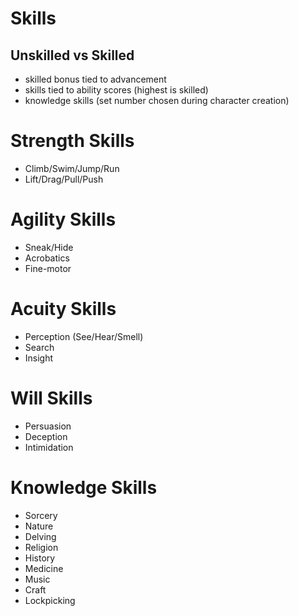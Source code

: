 # Skills

## Unskilled vs Skilled
- skilled bonus tied to advancement
- skills tied to ability scores (highest is skilled)
- knowledge skills (set number chosen during character creation)


# Strength Skills 
- Climb/Swim/Jump/Run
- Lift/Drag/Pull/Push


# Agility Skills
- Sneak/Hide
- Acrobatics
- Fine-motor


# Acuity Skills
- Perception (See/Hear/Smell)
- Search
- Insight


# Will Skills
- Persuasion
- Deception
- Intimidation


# Knowledge Skills
- Sorcery 
- Nature
- Delving
- Religion
- History
- Medicine
- Music
- Craft
- Lockpicking

